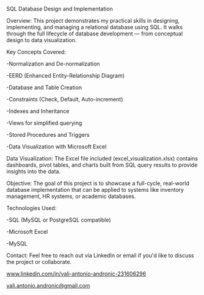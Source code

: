 SQL Database Design and Implementation

Overview:
This project demonstrates my practical skills in designing, implementing, and managing a relational database using SQL. It walks through the full lifecycle of database development — from conceptual design to data visualization.

Key Concepts Covered:

-Normalization and De-normalization

-EERD (Enhanced Entity-Relationship Diagram)

-Database and Table Creation

-Constraints (Check, Default, Auto-increment)

-Indexes and Inheritance

-Views for simplified querying

-Stored Procedures and Triggers

-Data Visualization with Microsoft Excel


Data Visualization:
The Excel file included (excel_visualization.xlsx) contains dashboards, pivot tables, and charts built from SQL query results to provide insights into the data.

Objective:
The goal of this project is to showcase a full-cycle, real-world database implementation that can be applied to systems like inventory management, HR systems, or academic databases.

Technologies Used:

-SQL (MySQL or PostgreSQL compatible)

-Microsoft Excel

-MySQL 

Contact:
Feel free to reach out via LinkedIn or email if you'd like to discuss the project or collaborate.

www.linkedin.com/in/vali-antonio-andronic-231606296

vali.antonio.andronic@gmail.com
